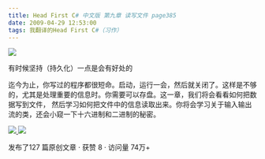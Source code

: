 ```yaml
---
title: Head First C# 中文版 第九章 读写文件 page385
date: 2009-04-29 12:53:00
tags: 我翻译的Head First C#（习作）
---
```

![](https://p-blog.csdn.net/images/p_blog_csdn_net/cuipengfei1/EntryImages/20090429/2009-04-29_12-38-48.jpg)

有时候坚持（持久化）一点是会有好处的

  

迄今为止，你写过的程序都很短命。启动，运行一会，然后就关闭了。这样是不够的，尤其是处理重要的信息时。你需要可以存盘。这一章，我们将会看看如何把数据写到文件，
然后学习如何把文件中的信息读取出来。你将会学习关于输入输出流的类，还会小窥一下十六进制和二进制的秘密。



[ ![](https://profile.csdnimg.cn/5/2/5/3_cuipengfei1)
![](https://g.csdnimg.cn/static/user-reg-year/1x/11.png)
](https://blog.csdn.net/cuipengfei1)



发布了127 篇原创文章  ·  获赞 8  ·  访问量 74万+

